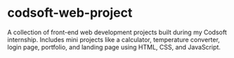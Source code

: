 # codsoft-web-project
A collection of front-end web development projects built during my Codsoft internship. Includes mini projects like a calculator, temperature converter, login page, portfolio, and landing page using HTML, CSS, and JavaScript.
